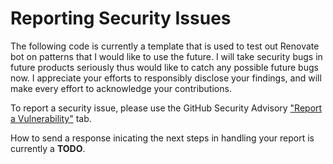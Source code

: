 # Reporting Security Issues

The following code is currently a template that is used to test out Renovate bot on patterns that I would like to use the future. I will take security bugs in future products seriously thus would like to catch any possible future bugs now. I appreciate your efforts to responsibly disclose your findings, and will make every effort to acknowledge your contributions.

To report a security issue, please use the GitHub Security Advisory ["Report a Vulnerability"](https://github.com/dsm23/dsm23-next-payloadcms-postgres-template/security/advisories/new) tab.

How to send a response inicating the next steps in handling your report is currently a **TODO**.
